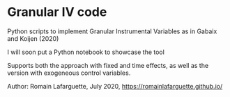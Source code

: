 # Granular IV code
Python scripts to implement Granular Instrumental Variables as in Gabaix and
Koijen (2020)

I will soon put a Python notebook to showcase the tool

Supports both the approach with fixed and time effects, as well as the version
with exogeneous control variables. 

Author: Romain Lafarguette, July 2020, https://romainlafarguette.github.io/


